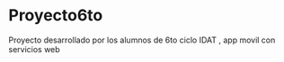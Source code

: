 # Proyecto6to
Proyecto desarrollado por los alumnos de 6to ciclo IDAT , app movil con servicios web
